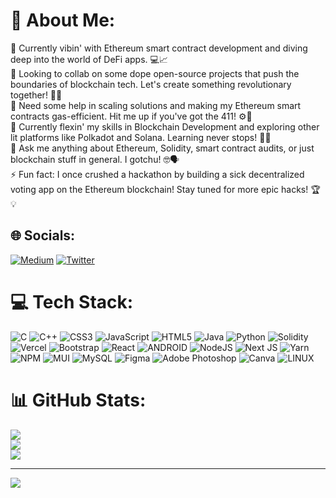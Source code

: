 # 💫 About Me:
🔭 Currently vibin' with Ethereum smart contract development and diving deep into the world of DeFi apps. 💻📈<br>👯 Looking to collab on some dope open-source projects that push the boundaries of blockchain tech. Let's create something revolutionary together! 🚀🤝<br>🤝 Need some help in scaling solutions and making my Ethereum smart contracts gas-efficient. Hit me up if you've got the 411! ⚙️🔧<br>🌱 Currently flexin' my skills in Blockchain Development and exploring other lit platforms like Polkadot and Solana. Learning never stops! 🌱💪<br>💬 Ask me anything about Ethereum, Solidity, smart contract audits, or just blockchain stuff in general. I gotchu! 🤓🗣️<br>⚡ Fun fact: I once crushed a hackathon by building a sick decentralized voting app on the Ethereum blockchain! Stay tuned for more epic hacks! 🏆💡


## 🌐 Socials:
[![Medium](https://img.shields.io/badge/Medium-12100E?logo=medium&logoColor=white)](https://medium.com/@DheerajShrivastav) [![Twitter](https://img.shields.io/badge/Twitter-%231DA1F2.svg?logo=Twitter&logoColor=white)](https://twitter.com/Dheeraj_08_) 

# 💻 Tech Stack:
![C](https://img.shields.io/badge/c-%2300599C.svg?style=for-the-badge&logo=c&logoColor=white) ![C++](https://img.shields.io/badge/c++-%2300599C.svg?style=for-the-badge&logo=c%2B%2B&logoColor=white) ![CSS3](https://img.shields.io/badge/css3-%231572B6.svg?style=for-the-badge&logo=css3&logoColor=white) ![JavaScript](https://img.shields.io/badge/javascript-%23323330.svg?style=for-the-badge&logo=javascript&logoColor=%23F7DF1E) ![HTML5](https://img.shields.io/badge/html5-%23E34F26.svg?style=for-the-badge&logo=html5&logoColor=white) ![Java](https://img.shields.io/badge/java-%23ED8B00.svg?style=for-the-badge&logo=java&logoColor=white) ![Python](https://img.shields.io/badge/python-3670A0?style=for-the-badge&logo=python&logoColor=ffdd54) ![Solidity](https://img.shields.io/badge/Solidity-%23363636.svg?style=for-the-badge&logo=solidity&logoColor=white) ![Vercel](https://img.shields.io/badge/vercel-%23000000.svg?style=for-the-badge&logo=vercel&logoColor=white) ![Bootstrap](https://img.shields.io/badge/bootstrap-%23563D7C.svg?style=for-the-badge&logo=bootstrap&logoColor=white) ![React](https://img.shields.io/badge/react-%2320232a.svg?style=for-the-badge&logo=react&logoColor=%2361DAFB) ![ANDROID](https://img.shields.io/badge/android-%2320232a.svg?style=for-the-badge&logo=android&logoColor=%a4c639) ![NodeJS](https://img.shields.io/badge/node.js-6DA55F?style=for-the-badge&logo=node.js&logoColor=white) ![Next JS](https://img.shields.io/badge/Next-black?style=for-the-badge&logo=next.js&logoColor=white) ![Yarn](https://img.shields.io/badge/yarn-%232C8EBB.svg?style=for-the-badge&logo=yarn&logoColor=white) ![NPM](https://img.shields.io/badge/NPM-%23000000.svg?style=for-the-badge&logo=npm&logoColor=white) ![MUI](https://img.shields.io/badge/MUI-%230081CB.svg?style=for-the-badge&logo=material-ui&logoColor=white) ![MySQL](https://img.shields.io/badge/mysql-%2300f.svg?style=for-the-badge&logo=mysql&logoColor=white) 	![Figma](https://img.shields.io/badge/figma-%23F24E1E.svg?style=for-the-badge&logo=figma&logoColor=white) ![Adobe Photoshop](https://img.shields.io/badge/adobephotoshop-%2331A8FF.svg?style=for-the-badge&logo=adobephotoshop&logoColor=white) ![Canva](https://img.shields.io/badge/Canva-%2300C4CC.svg?style=for-the-badge&logo=Canva&logoColor=white) ![LINUX](https://img.shields.io/badge/Linux-FCC624?style=for-the-badge&logo=linux&logoColor=black)
# 📊 GitHub Stats:
![](https://github-readme-stats.vercel.app/api?username=DheerajShrivastav&theme=dark&hide_border=false&include_all_commits=false&count_private=false)<br/>
![](https://github-readme-streak-stats.herokuapp.com/?user=DheerajShrivastav&theme=dark&hide_border=false)<br/>
![](https://github-readme-stats.vercel.app/api/top-langs/?username=DheerajShrivastav&theme=dark&hide_border=false&include_all_commits=false&count_private=false&layout=compact)

---
[![](https://visitcount.itsvg.in/api?id=DheerajShrivastav&icon=0&color=0)](https://visitcount.itsvg.in)
